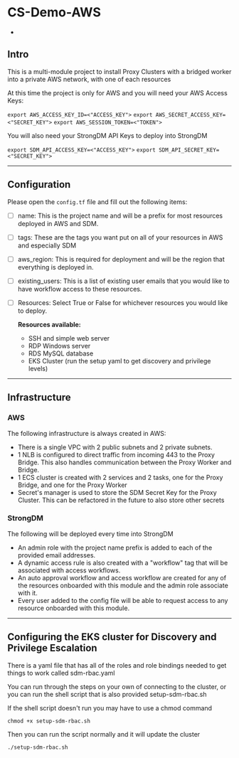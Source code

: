# CS-Demo-AWS

-

## Intro

This is a multi-module project to install Proxy Clusters with a bridged worker into a private AWS network, with one of each resources

At this time the project is only for AWS and you will need your AWS Access Keys:

`export AWS_ACCESS_KEY_ID=<"ACCESS_KEY">`
`export AWS_SECRET_ACCESS_KEY=<"SECRET_KEY">`
`export AWS_SESSION_TOKEN=<"TOKEN">`

You will also need your StrongDM API Keys to deploy into StrongDM

`export SDM_API_ACCESS_KEY=<"ACCESS_KEY">`
`export SDM_API_SECRET_KEY=<"SECRET_KEY">`

---

## Configuration

Please open the `config.tf` file and fill out the following items:

- [ ] name: This is the project name and will be a prefix for most resources deployed in AWS and SDM.
- [ ] tags: These are the tags you want put on all of your resources in AWS and especially SDM
- [ ] aws_region: This is required for deployment and will be the region that everything is deployed in.
- [ ] existing_users: This is a list of existing user emails that you would like to have workflow access to these resources.
- [ ] Resources: Select True or False for whichever resources you would like to deploy.

  **Resources available:**

  - SSH and simple web server
  - RDP Windows server
  - RDS MySQL database
  - EKS Cluster (run the setup yaml to get discovery and privilege levels)

---

## Infrastructure

### AWS

The following infrastructure is always created in AWS:

- There is a single VPC with 2 public subnets and 2 private subnets.
- 1 NLB is configured to direct traffic from incoming 443 to the Proxy Bridge. This also handles communication between the Proxy Worker and Bridge.
- 1 ECS cluster is created with 2 services and 2 tasks, one for the Proxy Bridge, and one for the Proxy Worker
- Secret's manager is used to store the SDM Secret Key for the Proxy Cluster. This can be refactored in the future to also store other secrets

### StrongDM

The following will be deployed every time into StrongDM

- An admin role with the project name prefix is added to each of the provided email addresses.
- A dynamic access rule is also created with a "workflow" tag that will be associated with access workflows.
- An auto approval workflow and access workflow are created for any of the resources onboarded with this module and the admin role associate with it.
- Every user added to the config file will be able to request access to any resource onboarded with this module.

---

## Configuring the EKS cluster for Discovery and Privilege Escalation

There is a yaml file that has all of the roles and role bindings needed to get things to work called sdm-rbac.yaml

You can run through the steps on your own of connecting to the cluster, or you can run the shell script that is also provided setup-sdm-rbac.sh

If the shell script doesn't run you may have to use a chmod command

`chmod +x setup-sdm-rbac.sh`

Then you can run the script normally and it will update the cluster

`./setup-sdm-rbac.sh`
